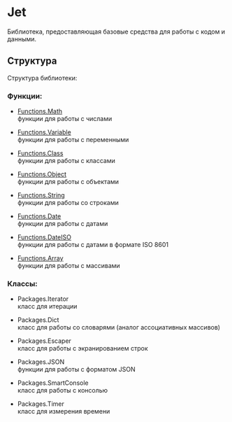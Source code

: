 # Jet
Библиотека, предоставляющая базовые средства для работы с кодом и данными.

## Структура
Структура библиотеки:

### Функции:

* [Functions.Math](/Docs/Functions/math.md) <br>
функции для работы с числами

* [Functions.Variable](/Docs/Functions/variable.md) <br>
функции для работы с переменными

* [Functions.Class](/Docs/Functions/class.md) <br>
функции для работы с классами

* [Functions.Object](/Docs/Functions/object.md) <br>
функции для работы с объектами

* [Functions.String](/Docs/Functions/string.md) <br>
функции для работы со строками

* [Functions.Date](/Docs/Functions/date.md) <br>
функции для работы с датами

* [Functions.DateISO](/Docs/Functions/date_iso.md) <br>
функции для работы с датами в формате ISO 8601

* [Functions.Array](/Docs/Functions/array.md) <br>
функции для работы с массивами


### Классы:

* Packages.Iterator <br>
класс для итерации

* Packages.Dict <br>
класс для работы со словарями (аналог ассоциативных массивов)

* Packages.Escaper <br>
класс для работы с экранированием строк

* Packages.JSON <br>
функции для работы с форматом JSON

* Packages.SmartConsole <br>
класс для работы с консолью

* Packages.Timer <br>
класс для измерения времени
